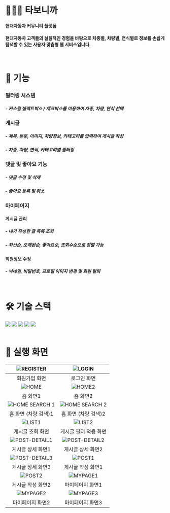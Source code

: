 # 🧑🏻‍💻 타보니까
#### 현대자동차 커뮤니티 플랫폼
#### 현대자동차 고객들의 실질적인 경험을 바탕으로 차종별, 차량별, 연식별로 정보를 손쉽게 탐색할 수 있는 사용자 맞춤형 웹 서비스입니다.
<br />


# 🧾 기능
### 필터링 시스템
##### - 커스텀 셀렉트박스 / 체크박스를 이용하여 차종, 차량, 연식 선택
### 게시글 
##### - 제목, 본문, 이미지, 차량정보, 카테고리를 입력하여 게시글 작성
##### - 차종, 차량, 연식, 카테고리별 필터링
### 댓글 및 좋아요 기능
##### - 댓글 수정 및 삭제
##### - 좋아요 등록 및 취소
### 마이페이지
#### 게시글 관리
##### - 내가 작성한 글 목록 조회
##### - 최신순, 오래된순, 좋아요순, 조회수순으로 정렬 가능
#### 회원정보 수정
##### - 닉네임, 비밀번호, 프로필 이미지 변경 및 회원 탈퇴

<br/>

# 🛠️ 기술 스택
<div>
  <img src="https://img.shields.io/badge/vite-%23646CFF.svg?style=for-the-badge&logo=vite&logoColor=white"/>
  <img src="https://img.shields.io/badge/react-%2320232a.svg?style=for-the-badge&logo=react&logoColor=%2361DAFB"/>
  <img src="https://img.shields.io/badge/javascript-F7DF1E?style=for-the-badge&logo=javascript&logoColor=black">
  <img src="https://img.shields.io/badge/styled components-DB7093?style=for-the-badge&logo=styled-components&logoColor=white"/>
  <img src="https://img.shields.io/badge/AWS-%23FF9900.svg?style=for-the-badge&logo=amazon-aws&logoColor=white"/>
</div>
<br />


# 📱 실행 화면
| ![REGISTER](https://github.com/user-attachments/assets/e0a7596b-1839-4a3c-8aa6-bcd2d92f1a39) | ![LOGIN](https://github.com/user-attachments/assets/1c8599b8-ff3b-442b-b959-4b3df4a71333) |
|:----------:|:----------:|
|  회원가입 화면 | 로그인 화면 |
| ![HOME](https://github.com/user-attachments/assets/edb40648-d877-402a-9c0f-b7c884ab3a8a) | ![HOME2](https://github.com/user-attachments/assets/a05a1266-4e0a-4846-9c9c-51f3bcee1db1) |
| 홈 화면1 | 홈 화면2 |
| ![HOME SEARCH 1](https://github.com/user-attachments/assets/30c74d6c-701c-4910-accb-515c01499b8e) | ![HOME SEARCH 2](https://github.com/user-attachments/assets/04677a3b-9893-475c-a975-851ecbd99151) |
| 홈 화면 (차량 검색)1 | 홈 화면 (차량 검색)2 |
| ![LIST1](https://github.com/user-attachments/assets/d4c75d23-e2bc-4c9c-83f5-0a3c80a75603) | ![LIST2](https://github.com/user-attachments/assets/38a1eab5-328b-4f62-899b-d31e909c6b75) |
| 게시글 조회 화면 | 게시글 필터 적용 화면 |
| ![POST-DETAIL1](https://github.com/user-attachments/assets/586b92a5-b598-40ed-a5b2-f465aa9e196e) | ![POST-DETAIL2](https://github.com/user-attachments/assets/69ca4f31-e4e9-40be-8d3a-c2bd20d12016) |
| 게시글 상세 화면1 | 게시글 상세 화면2 |
| ![POST-DETAIL3](https://github.com/user-attachments/assets/526cb0ab-5938-471d-833d-66da07a605ac) | ![POST1](https://github.com/user-attachments/assets/10ba4a44-17da-4a6f-becc-e87548641736) |
| 게시글 상세 화면3 | 게시글 작성 화면1 |
| ![POST2](https://github.com/user-attachments/assets/72e95740-d07f-445b-8967-8a39fd290d98) | ![MYPAGE1](https://github.com/user-attachments/assets/9b7d3bc8-2eeb-4867-bcf7-97d039b9c685) | 
| 게시글 작성 화면2 | 마이페이지 화면1 |
| ![MYPAGE2](https://github.com/user-attachments/assets/ff50ef25-7b64-4bea-b0a0-f7e5f72a30e0) | ![MYPAGE3](https://github.com/user-attachments/assets/e95704cd-31b9-416c-874f-4dfb87b31078) | 
| 마이페이지 화면2 | 마이페이지 화면3 |


<br />

